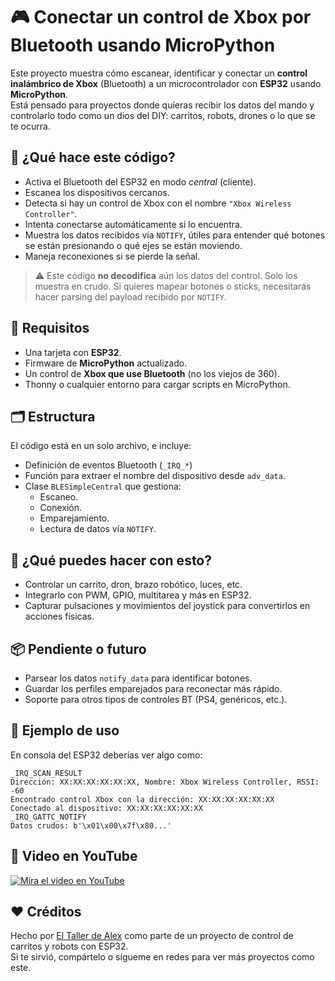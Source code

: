 # 🎮 Conectar un control de Xbox por Bluetooth usando MicroPython

Este proyecto muestra cómo escanear, identificar y conectar un **control inalámbrico de Xbox** (Bluetooth) a un microcontrolador con **ESP32** usando **MicroPython**.  
Está pensado para proyectos donde quieras recibir los datos del mando y controlarlo todo como un dios del DIY: carritos, robots, drones o lo que se te ocurra.  

## 🚀 ¿Qué hace este código?

- Activa el Bluetooth del ESP32 en modo *central* (cliente).
- Escanea los dispositivos cercanos.
- Detecta si hay un control de Xbox con el nombre `"Xbox Wireless Controller"`.
- Intenta conectarse automáticamente si lo encuentra.
- Muestra los datos recibidos vía `NOTIFY`, útiles para entender qué botones se están presionando o qué ejes se están moviendo.
- Maneja reconexiones si se pierde la señal.

> ⚠️ Este código **no decodifica** aún los datos del control. Solo los muestra en crudo. Si quieres mapear botones o sticks, necesitarás hacer parsing del payload recibido por `NOTIFY`.

## 🧠 Requisitos

- Una tarjeta con **ESP32**.
- Firmware de **MicroPython** actualizado.
- Un control de **Xbox que use Bluetooth** (no los viejos de 360).
- Thonny o cualquier entorno para cargar scripts en MicroPython.

## 🗂️ Estructura

El código está en un solo archivo, e incluye:

- Definición de eventos Bluetooth (`_IRQ_*`)
- Función para extraer el nombre del dispositivo desde `adv_data`.
- Clase `BLESimpleCentral` que gestiona:
  - Escaneo.
  - Conexión.
  - Emparejamiento.
  - Lectura de datos vía `NOTIFY`.

## 🧪 ¿Qué puedes hacer con esto?

- Controlar un carrito, dron, brazo robótico, luces, etc.
- Integrarlo con PWM, GPIO, multitarea y más en ESP32.
- Capturar pulsaciones y movimientos del joystick para convertirlos en acciones físicas.

## 📦 Pendiente o futuro

- Parsear los datos `notify_data` para identificar botones.
- Guardar los perfiles emparejados para reconectar más rápido.
- Soporte para otros tipos de controles BT (PS4, genéricos, etc.).

## 🤖 Ejemplo de uso

En consola del ESP32 deberías ver algo como:

```console
_IRQ_SCAN_RESULT
Dirección: XX:XX:XX:XX:XX:XX, Nombre: Xbox Wireless Controller, RSSI: -60
Encontrado control Xbox con la dirección: XX:XX:XX:XX:XX:XX
Conectado al dispositivo: XX:XX:XX:XX:XX:XX
_IRQ_GATTC_NOTIFY
Datos crudos: b'\x01\x00\x7f\x80...'
```

## 🎥 Video en YouTube

[![Mira el video en YouTube](https://img.youtube.com/vi/-hsCpYsESIU/0.jpg)](https://youtu.be/-hsCpYsESIU)

## ❤️ Créditos

Hecho por [El Taller de Alex](https://www.eltallerdealex.com.mx) como parte de un proyecto de control de carritos y robots con ESP32.  
Si te sirvió, compártelo o sígueme en redes para ver más proyectos como este.
